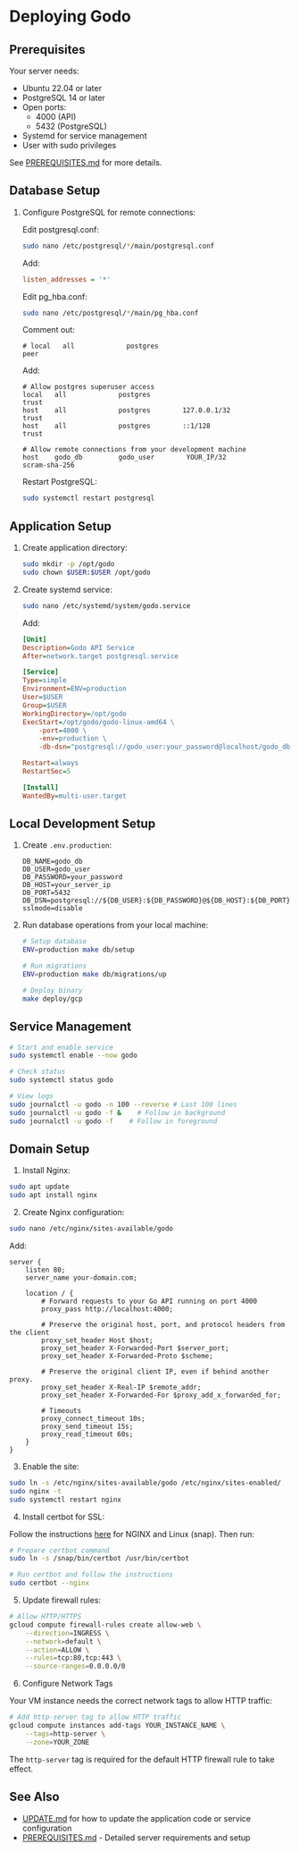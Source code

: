 # Deploying Godo

## Prerequisites

Your server needs:

- Ubuntu 22.04 or later
- PostgreSQL 14 or later
- Open ports:
  - 4000 (API)
  - 5432 (PostgreSQL)
- Systemd for service management
- User with sudo privileges

See [PREREQUISITES.md](PREREQUISITES.md) for more details.

## Database Setup

1. Configure PostgreSQL for remote connections:

   Edit postgresql.conf:

   ```bash
   sudo nano /etc/postgresql/*/main/postgresql.conf
   ```

   Add:

   ```ini
   listen_addresses = '*'
   ```

   Edit pg_hba.conf:

   ```bash
   sudo nano /etc/postgresql/*/main/pg_hba.conf
   ```

   Comment out:

   ```
   # local   all             postgres                                peer
   ```

   Add:

   ```
   # Allow postgres superuser access
   local   all             postgres                                trust
   host    all             postgres        127.0.0.1/32            trust
   host    all             postgres        ::1/128                 trust

   # Allow remote connections from your development machine
   host    godo_db         godo_user        YOUR_IP/32              scram-sha-256
   ```

   Restart PostgreSQL:

   ```bash
   sudo systemctl restart postgresql
   ```

## Application Setup

1. Create application directory:

   ```bash
   sudo mkdir -p /opt/godo
   sudo chown $USER:$USER /opt/godo
   ```

2. Create systemd service:

   ```bash
   sudo nano /etc/systemd/system/godo.service
   ```

   Add:

   ```ini
   [Unit]
   Description=Godo API Service
   After=network.target postgresql.service

   [Service]
   Type=simple
   Environment=ENV=production
   User=$USER
   Group=$USER
   WorkingDirectory=/opt/godo
   ExecStart=/opt/godo/godo-linux-amd64 \
       -port=4000 \
       -env=production \
       -db-dsn="postgresql://godo_user:your_password@localhost/godo_db?sslmode=disable"

   Restart=always
   RestartSec=5

   [Install]
   WantedBy=multi-user.target
   ```

## Local Development Setup

1. Create `.env.production`:

   ```env
   DB_NAME=godo_db
   DB_USER=godo_user
   DB_PASSWORD=your_password
   DB_HOST=your_server_ip
   DB_PORT=5432
   DB_DSN=postgresql://${DB_USER}:${DB_PASSWORD}@${DB_HOST}:${DB_PORT}/${DB_NAME}?sslmode=disable
   ```

2. Run database operations from your local machine:

   ```bash
   # Setup database
   ENV=production make db/setup

   # Run migrations
   ENV=production make db/migrations/up

   # Deploy binary
   make deploy/gcp
   ```

## Service Management

```bash
# Start and enable service
sudo systemctl enable --now godo

# Check status
sudo systemctl status godo

# View logs
sudo journalctl -u godo -n 100 --reverse # Last 100 lines
sudo journalctl -u godo -f &    # Follow in background
sudo journalctl -u godo -f    # Follow in foreground
```

## Domain Setup

1. Install Nginx:

```bash
sudo apt update
sudo apt install nginx
```

2. Create Nginx configuration:

```bash
sudo nano /etc/nginx/sites-available/godo
```

Add:

```nginx
server {
    listen 80;
    server_name your-domain.com;

    location / {
        # Forward requests to your Go API running on port 4000
        proxy_pass http://localhost:4000;

        # Preserve the original host, port, and protocol headers from the client
        proxy_set_header Host $host;
        proxy_set_header X-Forwarded-Port $server_port;
        proxy_set_header X-Forwarded-Proto $scheme;

        # Preserve the original client IP, even if behind another proxy.
        proxy_set_header X-Real-IP $remote_addr;
        proxy_set_header X-Forwarded-For $proxy_add_x_forwarded_for;

        # Timeouts
        proxy_connect_timeout 10s;
        proxy_send_timeout 15s;
        proxy_read_timeout 60s;
    }
}
```

3. Enable the site:

```bash
sudo ln -s /etc/nginx/sites-available/godo /etc/nginx/sites-enabled/
sudo nginx -t
sudo systemctl restart nginx
```

4. Install certbot for SSL:

Follow the instructions [here](https://certbot.eff.org) for NGINX and Linux
(snap). Then run:

```bash
# Prepare certbot command
sudo ln -s /snap/bin/certbot /usr/bin/certbot

# Run certbot and follow the instructions
sudo certbot --nginx
```

5. Update firewall rules:

```bash
# Allow HTTP/HTTPS
gcloud compute firewall-rules create allow-web \
    --direction=INGRESS \
    --network=default \
    --action=ALLOW \
    --rules=tcp:80,tcp:443 \
    --source-ranges=0.0.0.0/0
```

6. Configure Network Tags

Your VM instance needs the correct network tags to allow HTTP traffic:

```bash
# Add http-server tag to allow HTTP traffic
gcloud compute instances add-tags YOUR_INSTANCE_NAME \
    --tags=http-server \
    --zone=YOUR_ZONE
```

The `http-server` tag is required for the default HTTP firewall rule to take effect.

## See Also

- [UPDATE.md](UPDATE.md) for how to update the application code or service configuration
- [PREREQUISITES.md](PREREQUISITES.md) - Detailed server requirements and setup
